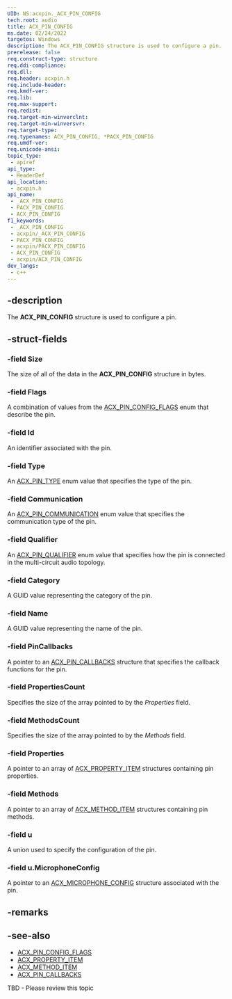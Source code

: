 ```yaml
---
UID: NS:acxpin._ACX_PIN_CONFIG
tech.root: audio
title: ACX_PIN_CONFIG
ms.date: 02/24/2022
targetos: Windows
description: The ACX_PIN_CONFIG structure is used to configure a pin.
prerelease: false
req.construct-type: structure
req.ddi-compliance: 
req.dll: 
req.header: acxpin.h
req.include-header: 
req.kmdf-ver: 
req.lib: 
req.max-support: 
req.redist: 
req.target-min-winverclnt: 
req.target-min-winversvr: 
req.target-type: 
req.typenames: ACX_PIN_CONFIG, *PACX_PIN_CONFIG
req.umdf-ver: 
req.unicode-ansi: 
topic_type:
 - apiref
api_type:
 - HeaderDef
api_location:
 - acxpin.h
api_name:
 - _ACX_PIN_CONFIG
 - PACX_PIN_CONFIG
 - ACX_PIN_CONFIG
f1_keywords:
 - _ACX_PIN_CONFIG
 - acxpin/_ACX_PIN_CONFIG
 - PACX_PIN_CONFIG
 - acxpin/PACX_PIN_CONFIG
 - ACX_PIN_CONFIG
 - acxpin/ACX_PIN_CONFIG
dev_langs:
 - c++
---
```


## -description

The **ACX_PIN_CONFIG** structure is used to configure a pin.

## -struct-fields

### -field Size

The size of all of the data in the **ACX_PIN_CONFIG** structure in bytes.

### -field Flags

A combination of values from the [ACX_PIN_CONFIG_FLAGS](ne-acxpin-acx_pin_config_flags.md) enum that describe the pin.

### -field Id

An identifier associated with the pin.

### -field Type

An [ACX_PIN_TYPE](ne-acxpin-acx_pin_type.md) enum value that specifies the type of the pin.

### -field Communication

An [ACX_PIN_COMMUNICATION](ne-acxpin-acx_pin_communication.md) enum value that specifies the communication type of the pin.

### -field Qualifier

An [ACX_PIN_QUALIFIER](ne-acxpin-acx_pin_qualifier.md) enum value that specifies how the pin is connected in the multi-circuit audio topology.

### -field Category

A GUID value representing the category of the pin.

### -field Name

A GUID value representing the name of the pin.

### -field PinCallbacks

A pointer to an [ACX_PIN_CALLBACKS](nf-acxpin-acx_pin_callbacks_init.md) structure that specifies the callback functions for the pin.

### -field PropertiesCount

Specifies the size of the array pointed to by the *Properties* field.

### -field MethodsCount

Specifies the size of the array pointed to by the *Methods* field.

### -field Properties

A pointer to an array of [ACX_PROPERTY_ITEM](../acxrequest/ns-acxrequest-acx_property_item.md) structures containing pin properties.

### -field Methods

A pointer to an array of [ACX_METHOD_ITEM](../acxrequest/ns-acxrequest-acx_method_item.md) structures containing pin methods.

### -field u

A union used to specify the configuration of the pin.

### -field u.MicrophoneConfig

A pointer to an [ACX_MICROPHONE_CONFIG](ns-acxpin-acx_microphone_config.md) structure associated with the pin.

## -remarks

## -see-also

- [ACX_PIN_CONFIG_FLAGS](ne-acxpin-acx_pin_config_flags.md)
- [ACX_PROPERTY_ITEM](../acxrequest/ns-acxrequest-acx_property_item.md)
- [ACX_METHOD_ITEM](../acxrequest/ns-acxrequest-acx_method_item.md)
- [ACX_PIN_CALLBACKS](nf-acxpin-acx_pin_callbacks_init.md)

TBD - Please review this topic
